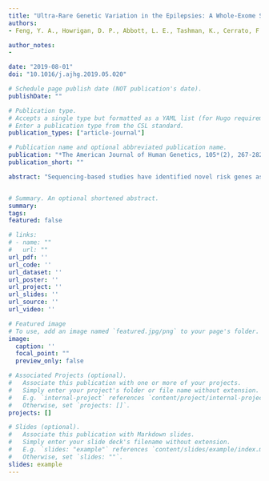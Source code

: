 ```yaml
---
title: "Ultra-Rare Genetic Variation in the Epilepsies: A Whole-Exome Sequencing Study of 17,606 Individuals"
authors:
- Feng, Y. A., Howrigan, D. P., Abbott, L. E., Tashman, K., Cerrato, F., Singh, T., ..., Daly, M. J., Lander, E. S., Lowenstein, D. H., Goldstein, D., Lerche, H., Berkovic, S. F., & Neale, B. M. (Epi25 Collaborative)

author_notes:
- 

date: "2019-08-01"
doi: "10.1016/j.ajhg.2019.05.020"

# Schedule page publish date (NOT publication's date).
publishDate: ""

# Publication type.
# Accepts a single type but formatted as a YAML list (for Hugo requirements).
# Enter a publication type from the CSL standard.
publication_types: ["article-journal"]

# Publication name and optional abbreviated publication name.
publication: "*The American Journal of Human Genetics, 105*(2), 267-282"
publication_short: ""

abstract: "Sequencing-based studies have identified novel risk genes associated with severe epilepsies and revealed an excess of rare deleterious variation in less-severe forms of epilepsy. To identify the shared and distinct ultra-rare genetic risk factors for different types of epilepsies, we performed a whole-exome sequencing (WES) analysis of 9,170 epilepsy-affected individuals and 8,436 controls of European ancestry. We focused on three phenotypic groups: severe developmental and epileptic encephalopathies (DEEs), genetic generalized epilepsy (GGE), and non-acquired focal epilepsy (NAFE). We observed that compared to controls, individuals with any type of epilepsy carried an excess of ultra-rare, deleterious variants in constrained genes and in genes previously associated with epilepsy; we saw the strongest enrichment in individuals with DEEs and the least strong in individuals with NAFE. Moreover, we found that inhibitory GABAA receptor genes were enriched for missense variants across all three classes of epilepsy, whereas no enrichment was seen in excitatory receptor genes. The larger gene groups for the GABAergic pathway or cation channels also showed a significant mutational burden in DEEs and GGE. Although no single gene surpassed exome-wide significance among individuals with GGE or NAFE, highly constrained genes and genes encoding ion channels were among the lead associations; such genes included CACNA1G, EEF1A2, and GABRG2 for GGE and LGI1, TRIM3, and GABRG2 for NAFE. Our study, the largest epilepsy WES study to date, confirms a convergence in the genetics of severe and less-severe epilepsies associated with ultra-rare coding variation, and it highlights a ubiquitous role for GABAergic inhibition in epilepsy etiology."


# Summary. An optional shortened abstract.
summary: 
tags:
featured: false

# links:
# - name: ""
#   url: ""
url_pdf: ''
url_code: ''
url_dataset: ''
url_poster: ''
url_project: ''
url_slides: ''
url_source: ''
url_video: ''

# Featured image
# To use, add an image named `featured.jpg/png` to your page's folder. 
image:
  caption: ''
  focal_point: ""
  preview_only: false

# Associated Projects (optional).
#   Associate this publication with one or more of your projects.
#   Simply enter your project's folder or file name without extension.
#   E.g. `internal-project` references `content/project/internal-project/index.md`.
#   Otherwise, set `projects: []`.
projects: []

# Slides (optional).
#   Associate this publication with Markdown slides.
#   Simply enter your slide deck's filename without extension.
#   E.g. `slides: "example"` references `content/slides/example/index.md`.
#   Otherwise, set `slides: ""`.
slides: example
---
```

